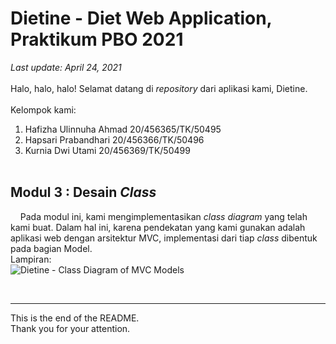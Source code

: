 # Dietine - Diet Web Application, Praktikum PBO 2021
<em>Last update: April 24, 2021</em><br><br>
Halo, halo, halo! Selamat datang di <em>repository</em> dari aplikasi kami, Dietine.
<br><br>
Kelompok kami:<br>
  1. Hafizha Ulinnuha Ahmad 20/456365/TK/50495
  2. Hapsari Prabandhari		20/456366/TK/50496
  3. Kurnia Dwi Utami       20/456369/TK/50499
<br><br>

## Modul 3 : Desain <em>Class</em>
&nbsp;&nbsp;&nbsp;&nbsp;Pada modul ini, kami mengimplementasikan <em>class diagram</em> yang telah kami buat. Dalam hal ini, karena pendekatan yang kami gunakan adalah aplikasi web dengan arsitektur MVC, implementasi dari tiap <em>class</em> dibentuk pada bagian Model.<br>
Lampiran:<br>
![Dietine - Class Diagram of MVC Models](https://user-images.githubusercontent.com/72615421/115948050-4f0f8e00-a4fe-11eb-890b-030b0dbd6dd3.png)

<br><hr>
This is the end of the README.<br>
Thank you for your attention.
